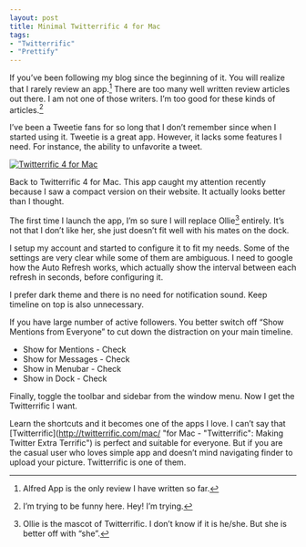 ```yaml
---
layout: post
title: Minimal Twitterrific 4 for Mac
tags:
- "Twitterrific"
- "Prettify"
---
```

If you’ve been following my blog since the beginning of it. You will realize that I rarely review an app.[^1] There are too many well written review articles out there. I am not one of those writers. I’m too good for these kinds of articles.[^2]

I’ve been a Tweetie fans for so long that I don’t remember since when I started using it. Tweetie is a great app. However, it lacks some features I need. For instance, the ability to unfavorite a tweet.

[ ![Twitterrific 4 for Mac][img1] ](http://images.sayzlim.net/2011/04/twitterrific_mac_4.jpg "Twitterrific 4 for Mac")

[img1]: http://images.sayzlim.net/2011/04/twitterrific_mac_4.jpg "Twitterrific 4 for Mac"

<!--more-->

Back to Twitterrific 4 for Mac. This app caught my attention recently because I saw a compact version on their website. It actually looks better than I thought.

The first time I launch the app, I’m so sure I will replace Ollie[^3] entirely. It’s not that I don’t like her, she just doesn’t fit well with his mates on the dock.

I setup my account and started to configure it to fit my needs. Some of the settings are very clear while some of them are ambiguous. I need to google how the Auto Refresh works, which actually show the interval between each refresh in seconds, before configuring it.

I prefer dark theme and there is no need for notification sound. Keep timeline on top is also unnecessary.

If you have large number of active followers. You better switch off &#8220;Show Mentions from Everyone&#8221; to cut down the distraction on your main timeline.

- Show for Mentions - Check
- Show for Messages - Check
- Show in Menubar - Check
- Show in Dock - Check

Finally, toggle the toolbar and sidebar from the window menu. Now I get the Twitterrific I want.

Learn the shortcuts and it becomes one of the apps I love. I can’t say that [Twitterrific](http://twitterrific.com/mac/ "for Mac - "Twitterrific": Making Twitter Extra Terrific") is perfect and suitable for everyone. But if you are the casual user who loves simple app and doesn’t mind navigating finder to upload your picture. Twitterrific is one of them.

[^1]: Alfred App is the only review I have written so far.

[^2]: I’m trying to be funny here. Hey! I’m trying.

[^3]: Ollie is the mascot of Twitterrific. I don’t know if it is he/she. But she is better off with &#8220;she&#8221;.
